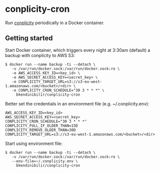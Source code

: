 # conplicity-cron

Run [conplicity](https://hub.docker.com/r/camptocamp/conplicity/) periodically in a Docker container.

## Getting started

Start Docker container, which triggers every night at 3:30am (default) a backup with conplicity to AWS S3:

```shell
$ docker run --name backup -ti --detach \
   -v /var/run/docker.sock:/var/run/docker.sock:ro \
   -e AWS_ACCESS_KEY_ID=<key_id> \
   -e AWS_SECRET_ACCESS_KEY=<secret_key> \
   -e CONPLICITY_TARGET_URL=s3://s3-eu-west-1.amazonaws.com/<bucket>/<dir> \
   -e CONPLICITY_CRON_SCHEDULE="30 3 * * *" \
     bkendinibilir/conplicity-cron
```

Better set the credentials in an environment file (e.g. ~/.conplicity.env):

```
AWS_ACCESS_KEY_ID=<key_id>
AWS_SECRET_ACCESS_KEY=<secret_key>
CONPLICITY_CRON_SCHEDULE="30 3 * * *"
CONPLICITY_FULL_IF_OLDER_THAN=15D
CONPLICITY_REMOVE_OLDER_THAN=30D
CONPLICITY_TARGET_URL=s3://s3-eu-west-1.amazonaws.com/<bucket>/<dir>
```

Start using environment file:

```shell
$ docker run --name backup -ti --detach \
   -v /var/run/docker.sock:/var/run/docker.sock:ro \
   --env-file=~/.conplicity.env \
     bkendinibilir/conplicity-cron
```
